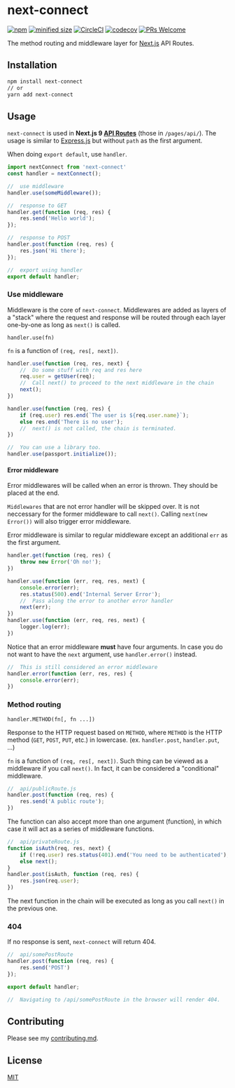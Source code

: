 # next-connect

[![npm](https://badgen.net/npm/v/next-connect)](https://www.npmjs.com/package/next-connect)
[![minified size](https://badgen.net/bundlephobia/min/next-connect)](https://bundlephobia.com/result?p=next-connect)
[![CircleCI](https://circleci.com/gh/hoangvvo/next-connect.svg?style=svg)](https://circleci.com/gh/hoangvvo/next-connect)
[![codecov](https://codecov.io/gh/hoangvvo/next-connect/branch/master/graph/badge.svg)](https://codecov.io/gh/hoangvvo/next-connect)
[![PRs Welcome](https://badgen.net/badge/PRs/welcome/ff5252)](CONTRIBUTING.md)

The method routing and middleware layer for [Next.js](https://nextjs.org/) API Routes.

## Installation

```sh
npm install next-connect
// or
yarn add next-connect
```

## Usage

`next-connect` is used in **Next.js 9 [API Routes](https://nextjs.org/docs#api-routes)** (those in `/pages/api/`). The usage is similar to [Express.js](https://github.com/expressjs/express/) but without `path` as the first argument.

When doing `export default`, use `handler`.

```javascript
import nextConnect from 'next-connect'
const handler = nextConnect();

//  use middleware
handler.use(someMiddleware());

//  response to GET
handler.get(function (req, res) {
    res.send('Hello world');
});

//  response to POST
handler.post(function (req, res) {
    res.json('Hi there');
});

//  export using handler
export default handler;
```

### Use middleware

Middleware is the core of `next-connect`. Middlewares are added as layers of a "stack" where the request and response will be routed through each layer one-by-one as long as `next()` is called.

`handler.use(fn)`

`fn` is a function of `(req, res[, next])`.

```javascript
handler.use(function (req, res, next) {
    //  Do some stuff with req and res here
    req.user = getUser(req);
    //  Call next() to proceed to the next middleware in the chain
    next();
})

handler.use(function (req, res) {
    if (req.user) res.end(`The user is ${req.user.name}`);
    else res.end('There is no user');
    //  next() is not called, the chain is terminated.
})

//  You can use a library too.
handler.use(passport.initialize());
```

#### Error middleware

Error middlewares will be called when an error is thrown. They should be placed at the end.

`Middlewares` that are not error handler will be skipped over. It is not neccessary for the former middleware to call `next()`. Calling `next(new Error())` will also trigger error middleware.

Error middleware is similar to regular middleware except an additional `err` as the first argument.

```javascript
handler.get(function (req, res) {
    throw new Error('Oh no!');
})

handler.use(function (err, req, res, next) {
    console.error(err);
    res.status(500).end('Internal Server Error');
    //  Pass along the error to another error handler
    next(err);
})
handler.use(function (err, req, res, next) {
    logger.log(err);
})
```

Notice that an error middleware **must** have four arguments. In case you do not want to have the `next` argument, use `handler.error()` instead.

```javascript
//  This is still considered an error middleware
handler.error(function (err, res, res) {
    console.error(err);
})
```

### Method routing

`handler.METHOD(fn[, fn ...])`

Response to the HTTP request based on `METHOD`, where `METHOD` is the HTTP method (`GET`, `POST`, `PUT`, etc.) in lowercase. (ex. `handler.post`, `handler.put`, ...)

`fn` is a function of `(req, res[, next])`. Such thing can be viewed as a middleware if you call `next()`. In fact, it can be considered a "conditional" middleware.

```javascript
//  api/publicRoute.js
handler.post(function (req, res) {
    res.send('A public route');
})
```

The function can also accept more than one argument (function), in which case it will act as a series of middleware functions.

```javascript
//  api/privateRoute.js
function isAuth(req, res, next) {
    if (!req.user) res.status(401).end('You need to be authenticated');
    else next();
}
handler.post(isAuth, function (req, res) {
    res.json(req.user);
})
```

The next function in the chain will be executed as long as you call `next()` in the previous one.

### 404

If no response is sent, `next-connect` will return 404.

```javascript
//  api/somePostRoute
handler.post(function (req, res) {
    res.send('POST')
});

export default handler;

//  Navigating to /api/somePostRoute in the browser will render 404.
```

## Contributing

Please see my [contributing.md](CONTRIBUTING.md).

## License

[MIT](LICENSE)
